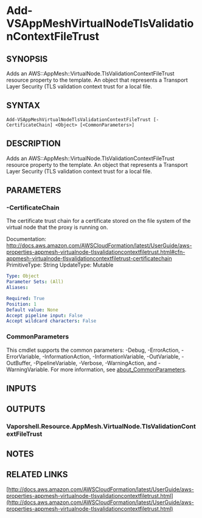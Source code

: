 # Add-VSAppMeshVirtualNodeTlsValidationContextFileTrust

## SYNOPSIS
Adds an AWS::AppMesh::VirtualNode.TlsValidationContextFileTrust resource property to the template.
An object that represents a Transport Layer Security (TLS validation context trust for a local file.

## SYNTAX

```
Add-VSAppMeshVirtualNodeTlsValidationContextFileTrust [-CertificateChain] <Object> [<CommonParameters>]
```

## DESCRIPTION
Adds an AWS::AppMesh::VirtualNode.TlsValidationContextFileTrust resource property to the template.
An object that represents a Transport Layer Security (TLS validation context trust for a local file.

## PARAMETERS

### -CertificateChain
The certificate trust chain for a certificate stored on the file system of the virtual node that the proxy is running on.

Documentation: http://docs.aws.amazon.com/AWSCloudFormation/latest/UserGuide/aws-properties-appmesh-virtualnode-tlsvalidationcontextfiletrust.html#cfn-appmesh-virtualnode-tlsvalidationcontextfiletrust-certificatechain
PrimitiveType: String
UpdateType: Mutable

```yaml
Type: Object
Parameter Sets: (All)
Aliases:

Required: True
Position: 1
Default value: None
Accept pipeline input: False
Accept wildcard characters: False
```

### CommonParameters
This cmdlet supports the common parameters: -Debug, -ErrorAction, -ErrorVariable, -InformationAction, -InformationVariable, -OutVariable, -OutBuffer, -PipelineVariable, -Verbose, -WarningAction, and -WarningVariable. For more information, see [about_CommonParameters](http://go.microsoft.com/fwlink/?LinkID=113216).

## INPUTS

## OUTPUTS

### Vaporshell.Resource.AppMesh.VirtualNode.TlsValidationContextFileTrust
## NOTES

## RELATED LINKS

[http://docs.aws.amazon.com/AWSCloudFormation/latest/UserGuide/aws-properties-appmesh-virtualnode-tlsvalidationcontextfiletrust.html](http://docs.aws.amazon.com/AWSCloudFormation/latest/UserGuide/aws-properties-appmesh-virtualnode-tlsvalidationcontextfiletrust.html)

